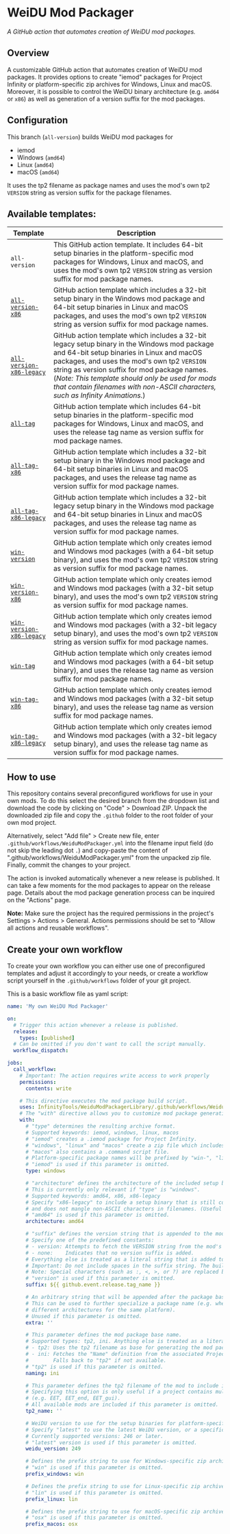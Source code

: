 # WeiDU Mod Packager
*A GitHub action that automates creation of WeiDU mod packages.*

## Overview

A customizable GitHub action that automates creation of WeiDU mod packages. It provides options to create "iemod" packages for Project Infinity or platform-specific zip archives for Windows, Linux and macOS. Moreover, it is possible to control the WeiDU binary architecture (e.g. `amd64` or `x86`) as well as generation of a version suffix for the mod packages.

## Configuration

This branch (`all-version`) builds WeiDU mod packages for
- iemod
- Windows (`amd64`)
- Linux (`amd64`)
- macOS (`amd64`)

It uses the tp2 filename as package names and uses the mod's own tp2 `VERSION` string as version suffix for the package filenames.

## Available templates:

| Template | Description |
| -------- | ----------- |
| `all-version` | This GitHub action template. It includes 64-bit setup binaries in the platform-specific mod packages for Windows, Linux and macOS, and uses the mod's own tp2 `VERSION` string as version suffix for mod package names. |
| [`all-version-x86`](../../tree/all-version-x86) | GitHub action template which includes a 32-bit setup binary in the Windows mod package and 64-bit setup binaries in Linux and macOS packages, and uses the mod's own tp2 `VERSION` string as version suffix for mod package names. |
| [`all-version-x86-legacy`](../../tree/all-version-x86-legacy) | GitHub action template which includes a 32-bit legacy setup binary in the Windows mod package and 64-bit setup binaries in Linux and macOS packages, and uses the mod's own tp2 `VERSION` string as version suffix for mod package names. (*Note: This template should only be used for mods that contain filenames with non-ASCII characters, such as Infinity Animations.*) |
| [`all-tag`](../../tree/all-tag) | GitHub action template which includes 64-bit setup binaries in the platform-specific mod packages for Windows, Linux and macOS, and uses the release tag name as version suffix for mod package names. |
| [`all-tag-x86`](../../tree/all-tag-x86) | GitHub action template which includes a 32-bit setup binary in the Windows mod package and 64-bit setup binaries in Linux and macOS packages, and uses the release tag name as version suffix for mod package names. |
| [`all-tag-x86-legacy`](../../tree/all-tag-x86-legacy) | GitHub action template which includes a 32-bit legacy setup binary in the Windows mod package and 64-bit setup binaries in Linux and macOS packages, and uses the release tag name as version suffix for mod package names. |
| [`win-version`](../../tree/win-version) | GitHub action template which only creates iemod and Windows mod packages (with a 64-bit setup binary), and uses the mod's own tp2 `VERSION` string as version suffix for mod package names. |
| [`win-version-x86`](../../tree/win-version-x86) | GitHub action template which only creates iemod and Windows mod packages (with a 32-bit setup binary), and uses the mod's own tp2 `VERSION` string as version suffix for mod package names. |
| [`win-version-x86-legacy`](../../tree/win-version-x86-legacy) | GitHub action template which only creates iemod and Windows mod packages (with a 32-bit legacy setup binary), and uses the mod's own tp2 `VERSION` string as version suffix for mod package names.|
| [`win-tag`](../../tree/win-tag) | GitHub action template which only creates iemod and Windows mod packages (with a 64-bit setup binary), and uses the release tag name as version suffix for mod package names. |
| [`win-tag-x86`](../../tree/win-tag-x86) | GitHub action template which only creates iemod and Windows mod packages (with a 32-bit setup binary), and uses the release tag name as version suffix for mod package names. |
| [`win-tag-x86-legacy`](../../tree/win-tag-x86-legacy) | GitHub action template which only creates iemod and Windows mod packages (with a 32-bit legacy setup binary), and uses the release tag name as version suffix for mod package names. |

## How to use

This repository contains several preconfigured workflows for use in your own mods. To do this select the desired branch from the dropdown list and download the code by clicking on "Code" > Download ZIP. Unpack the downloaded zip file and copy the `.github` folder to the root folder of your own mod project.

Alternatively, select "Add file" > Create new file, enter `.github/workflows/WeiduModPackager.yml` into the filename input field (do not skip the leading dot `.`) and copy-paste the content of ".github/workflows/WeiduModPackager.yml" from the unpacked zip file. Finally, commit the changes to your project.

The action is invoked automatically whenever a new release is published. It can take a few moments for the mod packages to appear on the release page. Details about the mod package generation process can be inquired on the "Actions" page.

**Note:** Make sure the project has the required permissions in the project's Settings > Actions > General. Actions permissions should be set to "Allow all actions and reusable workflows".

## Create your own workflow

To create your own workflow you can either use one of preconfigured templates and adjust it accordingly to your needs, or create a workflow script yourself in the `.github/workflows` folder of your git project.

This is a basic workflow file as yaml script:
```yaml
name: 'My own WeiDU Mod Packager'

on:
  # Trigger this action whenever a release is published.
  release:
    types: [published]
  # Can be omitted if you don't want to call the script manually.
  workflow_dispatch:

jobs:
  call_workflow:
    # Important: The action requires write access to work properly
    permissions:
      contents: write

    # This directive executes the mod package build script.
    uses: InfinityTools/WeiduModPackagerLibrary/.github/workflows/WeiduModPackagerLibrary.yml@master
    # The "with" directive allows you to customize mod package generation.
    with:
      # "type" determines the resulting archive format.
      # Supported keywords: iemod, windows, linux, macos
      # "iemod" creates a .iemod package for Project Infinity.
      # "windows", "linux" and "macos" create a zip file which includes a compatible setup binary.
      # "macos" also contains a .command script file.
      # Platform-specific package names will be prefixed by "win-", "lin-" and "mac-" respectively.
      # "iemod" is used if this parameter is omitted.
      type: windows

      # "architecture" defines the architecture of the included setup binary.
      # This is currently only relevant if "type" is "windows".
      # Supported keywords: amd64, x86, x86-legacy
      # Specify "x86-legacy" to include a setup binary that is still compatible with older Windows versions
      # and does not mangle non-ASCII characters in filenames. (Useful for mods such as Infinity Animations.)
      # "amd64" is used if this parameter is omitted.
      architecture: amd64

      # "suffix" defines the version string that is appended to the mod package filename.
      # Specify one of the predefined constants:
      # - version: Attempts to fetch the VERSION string from the mod's own tp2 file.
      # - none:    Indicates that no version suffix is added.
      # Everything else is treated as a literal string that is added to the mod package name.
      # Important: Do not include spaces in the suffix string. The build script may not handle it properly.
      # Note: Special characters (such as :, <, >, or ?) are replaced by underscores.
      # "version" is used if this parameter is omitted.
      suffix: ${{ github.event.release.tag_name }}

      # An arbitrary string that will be appended after the package base name but before the version suffix.
      # This can be used to further specialize a package name (e.g. when providing packages for
      # different architectures for the same platform).
      # Unused if this parameter is omitted.
      extra: ''

      # This parameter defines the mod package base name.
      # Supported types: tp2, ini. Anything else is treated as a literal string.
      # - tp2: Uses the tp2 filename as base for generating the mod package base name.
      # - ini: Fetches the "Name" definition from the associated Project Infinity metadata ini file.
      #        Falls back to "tp2" if not available.
      # "tp2" is used if this parameter is omitted.
      naming: ini

      # This parameter defines the tp2 filename of the mod to include in the mod package.
      # Specifying this option is only useful if a project contains multiple mods
      # (e.g. EET, EET_end, EET_gui).
      # All available mods are included if this parameter is omitted.
      tp2_name: ''

      # WeiDU version to use for the setup binaries for platform-specific zip archives.
      # Specify "latest" to use the latest WeiDU version, or a specific WeiDU version.
      # Currently supported versions: 246 or later.
      # "latest" version is used if this parameter is omitted.
      weidu_version: 249

      # Defines the prefix string to use for Windows-specific zip archive names.
      # "win" is used if this parameter is omitted.
      prefix_windows: win

      # Defines the prefix string to use for Linux-specific zip archive names.
      # "lin" is used if this parameter is omitted.
      prefix_linux: lin

      # Defines the prefix string to use for macOS-specific zip archive names.
      # "osx" is used if this parameter is omitted.
      prefix_macos: osx
```
